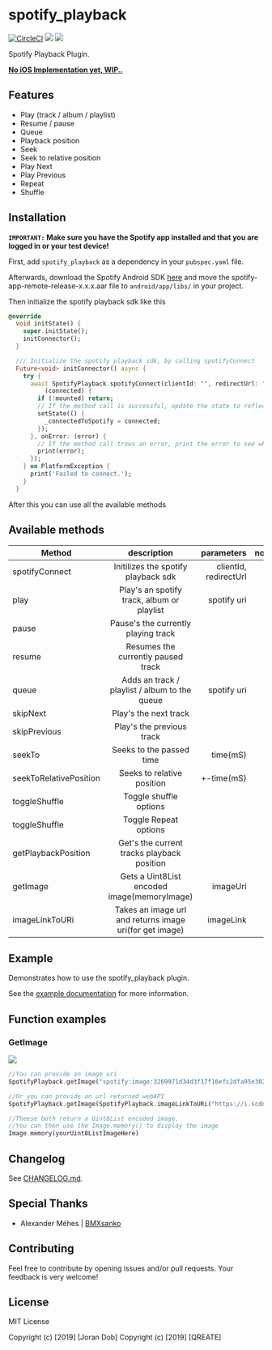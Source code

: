 # spotify_playback

[![CircleCI](https://circleci.com/gh/qreate/spotify-playback-flutter/tree/master.svg?style=svg)](https://circleci.com/gh/qreate/spotify-playback-flutter/tree/master) [![](https://img.shields.io/badge/pub-v0.0.7-brightgreen.svg)](https://pub.dartlang.org/packages/spotify_playback) [![](https://img.shields.io/badge/licence-MIT-blue.svg)](https://github.com/Joran-Dob/spotify-playback-flutter/blob/master/LICENSE.md)


Spotify Playback Plugin.

[**No iOS Implementation yet, WIP..**](https://github.com/qreate/spotify-playback-flutter/projects/1)

## Features
* Play (track / album / playlist)
* Resume / pause
* Queue
* Playback position
* Seek
* Seek to relative position
* Play Next
* Play Previous
* Repeat 
* Shuffle 

## Installation
**`IMPORTANT:` Make sure you have the Spotify app installed and that you are logged in or your test device!**

First, add `spotify_playback` as a dependency in your `pubspec.yaml` file. 

Afterwards, download the Spotify Android SDK [here](https://github.com/spotify/android-sdk/releases/tag/v0.6.1-appremote_v1.1.0-auth) and move the spotify-app-remote-release-x.x.x.aar file to `android/app/libs/` in your project.

Then initialize the spotify playback sdk like this 

```dart
@override
  void initState() {
    super.initState();
    initConnector();
  }

  /// Initialize the spotify playback sdk, by calling spotifyConnect
  Future<void> initConnector() async {
    try {
      await SpotifyPlayback.spotifyConnect(clientId: "", redirectUrl: "").then(
          (connected) {
        if (!mounted) return;
        // If the method call is successful, update the state to reflect this change
        setState(() {
          _connectedToSpotify = connected;
        });
      }, onError: (error) {
        // If the method call trows an error, print the error to see what went wrong
        print(error);
      });
    } on PlatformException {
      print('Failed to connect.');
    }
  }
``` 

After this you can use all the available methods

## Available methods 
| Method        | description           | parameters  | notes |
| ------------- |:-------------:| -----:|-----:|
| spotifyConnect      | Initilizes the spotify playback sdk | clientId, redirectUrl ||
| play      | Play's an spotify track, album or playlist | spotify uri ||
| pause      | Pause's the currently playing track      |    ||
| resume |  Resumes the currently paused track      |     ||
| queue |  Adds an track / playlist / album to the queue     |   spotify uri  ||
| skipNext      | Play's the next track | ||
| skipPrevious      | Play's the previous track |  ||
| seekTo |  Seeks to the passed time     |  time(mS)   ||
|seekToRelativePosition|Seeks to relative position|+-time(mS)||
| toggleShuffle | Toggle shuffle options    |     ||
| toggleShuffle | Toggle Repeat options    |     ||
| getPlaybackPosition | Get's the current tracks playback position       |    ||
| getImage | Gets a Uint8List encoded image(memoryImage)       |  imageUri  | [![](https://img.shields.io/badge/WARNING-23-orange.svg)](https://github.com/qreate/spotify-playback-flutter/issues/23)
| imageLinkToURi | Takes an image url and returns image uri(for get image)    |  imageLink  ||

## Example

Demonstrates how to use the spotify_playback plugin.

See the [example documentation](example/README.md) for more information.


## Function examples
### GetImage   
[![](https://img.shields.io/badge/WARNING-23-orange.svg)](https://github.com/qreate/spotify-playback-flutter/issues/23)
```dart
//You can provide an image uri
SpotifyPlayback.getImage("spotify:image:3269971d34d3f17f16efc2dfa95e302cc961a36c");

//Or you can provide an url returned webAPI
SpotifyPlayback.getImage(SpotifyPlayback.imageLinkToURi("https://i.scdn.co/image/3269971d34d3f17f16efc2dfa95e302cc961a36c"));

//Theese both return a Uint8List encoded image.
//You can then use the Image.memory() to display the image
Image.memory(yourUint8ListImageHere)

```

## Changelog

See [CHANGELOG.md](CHANGELOG.md).

## Special Thanks
 - Alexander Méhes | [BMXsanko](https://github.com/BMXsanko)

## Contributing

Feel free to contribute by opening issues and/or pull requests. Your feedback is very welcome!

## License

MIT License

Copyright (c) [2019] [Joran Dob]
Copyright (c) [2019] [QREATE]
